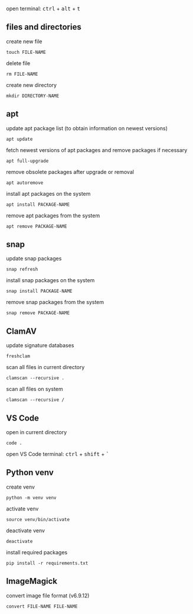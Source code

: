 open terminal: <kbd>ctrl</kbd> + <kbd>alt</kbd> + <kbd>t</kbd>
## files and directories
create new file
```shell
touch FILE-NAME
```
delete file
```shell
rm FILE-NAME
```
create new directory
```shell
mkdir DIRECTORY-NAME
```
## apt
update apt package list (to obtain information on newest versions)
```shell
apt update
```
fetch newest versions of apt packages and remove packages if necessary
```shell
apt full-upgrade
```
remove obsolete packages after upgrade or removal
```shell
apt autoremove
```
install apt packages on the system
```shell
apt install PACKAGE-NAME
```
remove apt packages from the system
```shell
apt remove PACKAGE-NAME
```
## snap
update snap packages
```shell
snap refresh
```
install snap packages on the system
```shell
snap install PACKAGE-NAME
```
remove snap packages from the system
```shell
snap remove PACKAGE-NAME
```
## ClamAV
update signature databases
```shell
freshclam
```
scan all files in current directory
```shell
clamscan --recursive .
```
scan all files on system
```shell
clamscan --recursive /
```
## VS Code
open in current directory
```shell
code .
```
open VS Code terminal: <kbd>ctrl</kbd> + <kbd>shift</kbd> + <kbd>`</kbd>
## Python venv
create venv
```shell
python -m venv venv
```
activate venv
```shell
source venv/bin/activate
```
deactivate venv
```shell
deactivate
```
install required packages
```shell
pip install -r requirements.txt
```
## ImageMagick
convert image file format (v6.9.12)
```shell
convert FILE-NAME FILE-NAME
```